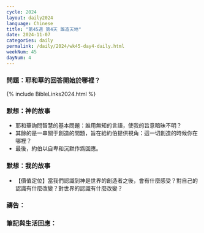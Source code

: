```yaml
---
cycle: 2024
layout: daily2024
language: Chinese
title: "第45週 第4天 誰造天地"
date: 2024-11-07
categories: daily
permalink: /daily/2024/wk45-day4-daily.html
weekNum: 45
dayNum: 4
---
```


### 問題：耶和華的回答開始於哪裡？

{% include BibleLinks2024.html %}

### 默想：神的故事
+ 耶和華詢問智慧的基本問題：誰用無知的言語，使我的旨意暗昧不明？
+ 其餘的是一串關于創造的問題，旨在給約伯提供視角：這一切創造的時候你在哪裡？
+ 最後，約伯以自卑和沉默作爲回應。

### 默想：我的故事
+ 【價值定位】當我們認識到神是世界的創造者之後，會有什麼感受？對自己的認識有什麼改變？對世界的認識有什麼改變？

### 禱告：

### 筆記與生活回應：

